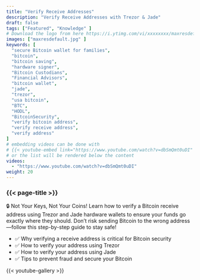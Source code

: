 ```yaml
---
title: "Verify Receive Addresses"
description: "Verify Receive Addresses with Trezor & Jade"
draft: false
tags: ["Featured", "Knowledge" ]
# Download the logo from here https://i.ytimg.com/vi/xxxxxxxx/maxresdefault.jpg
images: ["maxresdefault.jpg" ]
keywords: [
  "secure Bitcoin wallet for families",
  "bitcoin",
  "bitcoin saving",
  "hardware signer",
  "Bitcoin Custodians",
  "Financial Advisors",
  "bitcoin wallet",
  "jade",
  "trezor",
  "usa bitcoin",
  "BTC",
  "HODL",
  "BitcoinSecurity",
  "verify bitcoin address",
  "verify receive address",
  "verify address" 
]
# embedding videos can be done with 
# {{< youtube-embed link="https://www.youtube.com/watch?v=dbSmQmt0uDI" >}}
# or the list will be rendered below the content
videos:
  - "https://www.youtube.com/watch?v=dbSmQmt0uDI"
weight: 20
---
```


### {{< page-title >}}  

🔒 Not Your Keys, Not Your Coins! Learn how to verify a Bitcoin receive address using Trezor and Jade hardware wallets to ensure your funds go exactly where they should. Don’t risk sending Bitcoin to the wrong address—follow this step-by-step guide to stay safe!

- ✅ Why verifying a receive address is critical for Bitcoin security
- ✅ How to verify your address using Trezor
- ✅ How to verify your address using Jade
- ✅ Tips to prevent fraud and secure your Bitcoin

{{< youtube-gallery >}}
